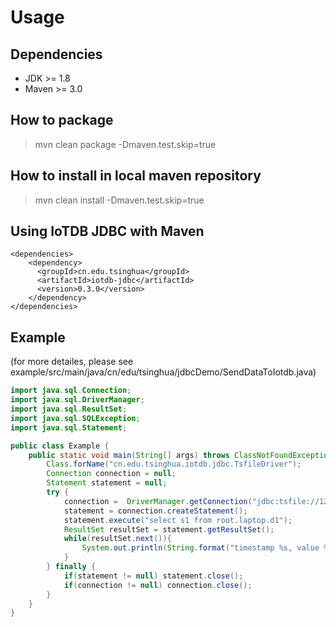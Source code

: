 # Usage

## Dependencies

* JDK >= 1.8
* Maven >= 3.0

## How to package

> mvn clean package -Dmaven.test.skip=true

## How to install in local maven repository

> mvn clean install -Dmaven.test.skip=true

## Using IoTDB JDBC with Maven

```
<dependencies>
    <dependency>
      <groupId>cn.edu.tsinghua</groupId>
      <artifactId>iotdb-jdbc</artifactId>
      <version>0.3.0</version>
    </dependency>
</dependencies>
```

## Example
(for more detailes, please see example/src/main/java/cn/edu/tsinghua/jdbcDemo/SendDataToIotdb.java)
```Java
import java.sql.Connection;
import java.sql.DriverManager;
import java.sql.ResultSet;
import java.sql.SQLException;
import java.sql.Statement;

public class Example {
    public static void main(String[] args) throws ClassNotFoundException, SQLException {
        Class.forName("cn.edu.tsinghua.iotdb.jdbc.TsfileDriver");
        Connection connection = null;
        Statement statement = null;
        try {
            connection =  DriverManager.getConnection("jdbc:tsfile://127.0.0.1:6667/", "root", "root");
            statement = connection.createStatement();
            statement.execute("select s1 from root.laptop.d1");
            ResultSet resultSet = statement.getResultSet();
            while(resultSet.next()){
                System.out.println(String.format("timestamp %s, value %s", resultSet.getString(0), resultSet.getString(1)));
            }
        } finally {
            if(statement != null) statement.close();
            if(connection != null) connection.close();
        }
    }
}
```
